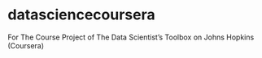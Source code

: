 # datasciencecoursera
For The Course Project of The Data Scientist’s Toolbox on Johns Hopkins (Coursera)
